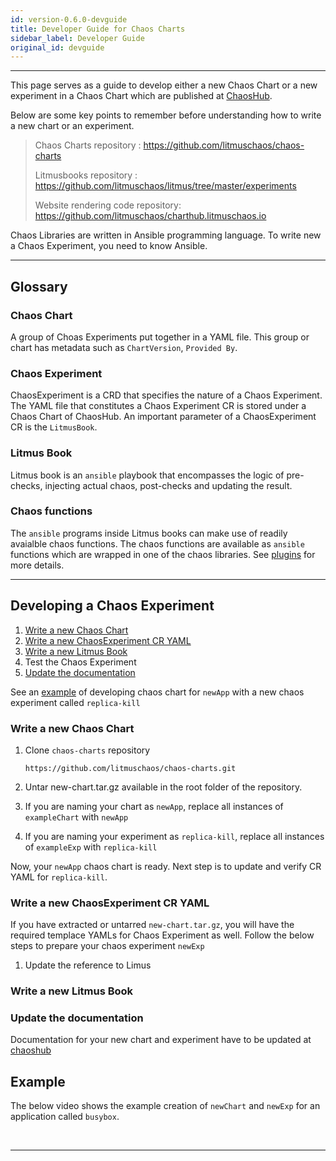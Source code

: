 ```yaml
---
id: version-0.6.0-devguide
title: Developer Guide for Chaos Charts
sidebar_label: Developer Guide
original_id: devguide
---
```

------

This page serves as a guide to develop either a new Chaos Chart or a new experiment in a Chaos Chart which are published at <a href="https://hub.litmuschaos.io" target="_blank">ChaosHub</a>.

Below are some key points to remember before understanding how to write a new chart or an experiment.

> Chaos Charts repository : https://github.com/litmuschaos/chaos-charts
>
> Litmusbooks repository : https://github.com/litmuschaos/litmus/tree/master/experiments
>
> Website rendering code repository: https://github.com/litmuschaos/charthub.litmuschaos.io



Chaos Libraries are written in Ansible programming language. To write new a Chaos Experiment, you need to know Ansible.

<hr>

## Glossary

### Chaos Chart

A group of Choas Experiments put together in a YAML file. This group or chart has metadata such as `ChartVersion`, `Provided By`. 

### Chaos Experiment

ChaosExperiment is a CRD that specifies the nature of a Chaos Experiment. The YAML file that constitutes a Chaos Experiment CR is stored under a Chaos Chart of ChaosHub. An important parameter of a ChaosExperiment CR is the `LitmusBook`.

### Litmus Book

Litmus book is an `ansible` playbook that encompasses the logic of pre-checks, injecting actual chaos, post-checks and updating the result. 

### Chaos functions

The `ansible` programs inside Litmus books can make use of readily avaialble chaos functions. The chaos functions are available as `ansible` functions which are wrapped in one of the chaos libraries. See [plugins](/docs/next/plugins.html) for more details.

<hr>

## Developing a Chaos Experiment

1. [Write a new Chaos Chart](#write-a-new-chaos-chart)
2. [Write a new ChaosExperiment CR YAML](#write-a-new-chaosexperiment-cr-yaml)
3. [Write a new Litmus Book](#write-a-new-litmus-book)
4. Test the Chaos Experiment
5. [Update the documentation](#update-the-documentation) 

See an [example](#example) of developing chaos chart for `newApp` with a new chaos experiment called `replica-kill`

### Write a new Chaos Chart

1. Clone `chaos-charts` repository

   ```
   https://github.com/litmuschaos/chaos-charts.git
   ```

   

2. Untar new-chart.tar.gz  available in the root folder of the repository.

3. If you are naming your chart as `newApp`, replace all instances of `exampleChart` with `newApp`

4. If you are naming your experiment as `replica-kill`, replace all instances of `exampleExp` with `replica-kill`

Now, your `newApp` chaos chart is ready. Next step is to update and verify CR YAML for `replica-kill`.  

### Write a new ChaosExperiment CR YAML

If you have extracted or untarred `new-chart.tar.gz`, you will have the required templace YAMLs for Chaos Experiment as well. Follow the below steps to prepare your chaos experiment `newExp` 

1. Update the reference to Limus

### Write a new Litmus Book



### Update the documentation

Documentation for your new chart and experiment have to be updated at <a href="/docs/next/chaoshub.html" target="_blank"> chaoshub</a>

## Example

The below video shows the example creation of `newChart` and `newExp` for an application called `busybox`. 

<ascii cinema video of the above example>

<br>

<hr>

<br>

<br>

<!-- Global site tag (gtag.js) - Google Analytics -->

<script async src="https://www.googletagmanager.com/gtag/js?id=UA-92076314-12"></script>
<script>
  window.dataLayer = window.dataLayer || [];
  function gtag(){dataLayer.push(arguments);}
  gtag('js', new Date());

  gtag('config', 'UA-92076314-12');
</script>
